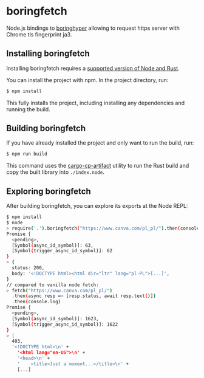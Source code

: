# boringfetch

Node.js bindings to [boringhyper](https://github.com/makindotcc/boringhyper) allowing to request https server with
Chrome tls fingerprint ja3.

## Installing boringfetch

Installing boringfetch requires a [supported version of Node and Rust](https://github.com/neon-bindings/neon#platform-support).

You can install the project with npm. In the project directory, run:

```sh
$ npm install
```

This fully installs the project, including installing any dependencies and running the build.

## Building boringfetch

If you have already installed the project and only want to run the build, run:

```sh
$ npm run build
```

This command uses the [cargo-cp-artifact](https://github.com/neon-bindings/cargo-cp-artifact) utility to run the Rust build and copy the built library into `./index.node`.

## Exploring boringfetch

After building boringfetch, you can explore its exports at the Node REPL:

```sh
$ npm install
$ node
> require('.').boringfetch("https://www.canva.com/pl_pl/").then(console.log)
Promise {
  <pending>,
  [Symbol(async_id_symbol)]: 63,
  [Symbol(trigger_async_id_symbol)]: 62
}
> {
  status: 200,
  body: '<!DOCTYPE html><html dir="ltr" lang="pl-PL">[...]',
}
// compared to vanilla node fetch:
> fetch("https://www.canva.com/pl_pl/")
  .then(async resp => [resp.status, await resp.text()])
  .then(console.log)
Promise {
  <pending>,
  [Symbol(async_id_symbol)]: 1623,
  [Symbol(trigger_async_id_symbol)]: 1622
}
> [
  403,
  '<!DOCTYPE html>\n' +
    '<html lang="en-US">\n' +
    '<head>\n' +
    '    <title>Just a moment...</title>\n' +
    [...]

```
